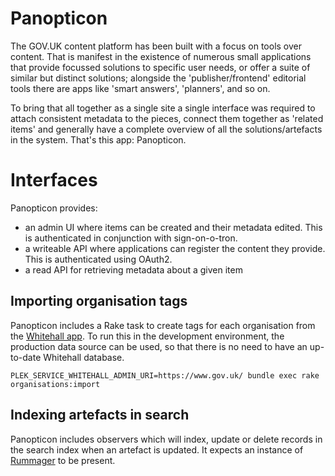 # Panopticon

The GOV.UK content platform has been built with a focus on tools over content.
That is manifest in the existence of numerous small applications that provide
focussed solutions to specific user needs, or offer a suite of similar but
distinct solutions; alongside the 'publisher/frontend' editorial tools there
are apps like 'smart answers', 'planners', and so on.

To bring that all together as a single site a single interface was required
to attach consistent metadata to the pieces, connect them together as 'related
items' and generally have a complete overview of all the solutions/artefacts in
the system. That's this app: Panopticon.

# Interfaces

Panopticon provides:

* an admin UI where items can be created and their metadata
  edited. This is authenticated in conjunction with sign-on-o-tron.
* a writeable API where applications can register the content
  they provide. This is authenticated using OAuth2.
* a read API for retrieving metadata about a given item

## Importing organisation tags

Panopticon includes a Rake task to create tags for each organisation from the
[Whitehall app](https://github.com/alphagov/whitehall). To run this in the
development environment, the production data source can be used, so that there
is no need to have an up-to-date Whitehall database.

    PLEK_SERVICE_WHITEHALL_ADMIN_URI=https://www.gov.uk/ bundle exec rake organisations:import

## Indexing artefacts in search

Panopticon includes observers which will index, update or delete records in the
search index when an artefact is updated. It expects an instance of
[Rummager](https://github.com/alphagov/rummager) to be present.
